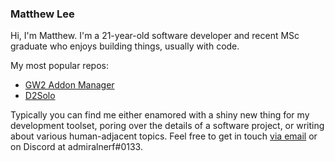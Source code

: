 ### Matthew Lee

Hi, I'm Matthew. I'm a 21-year-old software developer and recent MSc graduate who enjoys building things, usually with code. 

My most popular repos: 

- [GW2 Addon Manager](https://github.com/gw2-addon-loader/GW2-Addon-Manager)
- [D2Solo](https://github.com/fmmmlee/D2Solo)

Typically you can find me either enamored with a shiny new thing for my development toolset, poring over the details of a software project, or writing about various human-adjacent topics. Feel free to get in touch [via email](mailto:fmmmlee@gmail.com) or on Discord at admiralnerf#0133.

<!--
**fmmmlee/fmmmlee** is a ✨ _special_ ✨ repository because its `README.md` (this file) appears on your GitHub profile.

Here are some ideas to get you started:

- 🔭 I’m currently working on ...
- 🌱 I’m currently learning ...
- 👯 I’m looking to collaborate on ...
- 🤔 I’m looking for help with ...
- 💬 Ask me about ...
- 📫 How to reach me: ...
- 😄 Pronouns: ...
- ⚡ Fun fact: ...
-->
